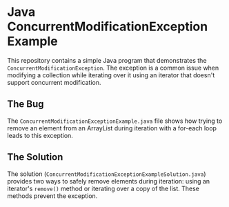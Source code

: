 # Java ConcurrentModificationException Example

This repository contains a simple Java program that demonstrates the `ConcurrentModificationException`. The exception is a common issue when modifying a collection while iterating over it using an iterator that doesn't support concurrent modification.

## The Bug

The `ConcurrentModificationExceptionExample.java` file shows how trying to remove an element from an ArrayList during iteration with a for-each loop leads to this exception. 

## The Solution

The solution (`ConcurrentModificationExceptionExampleSolution.java`) provides two ways to safely remove elements during iteration: using an iterator's `remove()` method or iterating over a copy of the list.  These methods prevent the exception.